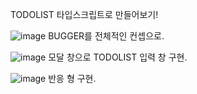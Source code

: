 TODOLIST 타입스크립트로 만들어보기!

![image](https://github.com/pigrok/Lv1-TS-Todolist/assets/129926477/09a4bd79-bf8d-49ea-9d9c-b9086bd2417f)
BUGGER를 전체적인 컨셉으로.


![image](https://github.com/pigrok/Lv1-TS-Todolist/assets/129926477/db2abf9d-c085-40a7-957e-b9fdad9f6818)
모달 창으로 TODOLIST 입력 창 구현.


![image](https://github.com/pigrok/Lv1-TS-Todolist/assets/129926477/59faa36f-f234-4f79-9dc2-ea60b663e35b)
반응 형 구현.
